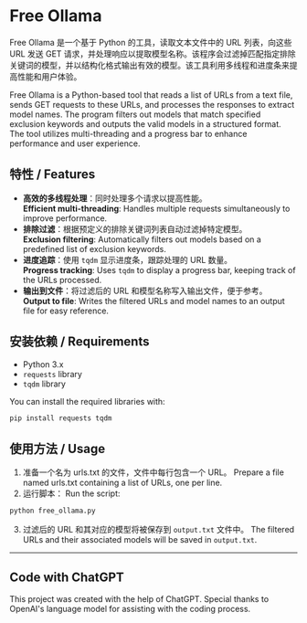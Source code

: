# Free Ollama

Free Ollama 是一个基于 Python 的工具，读取文本文件中的 URL 列表，向这些 URL 发送 GET 请求，并处理响应以提取模型名称。该程序会过滤掉匹配指定排除关键词的模型，并以结构化格式输出有效的模型。该工具利用多线程和进度条来提高性能和用户体验。

Free Ollama is a Python-based tool that reads a list of URLs from a text file, sends GET requests to these URLs, and processes the responses to extract model names. The program filters out models that match specified exclusion keywords and outputs the valid models in a structured format. The tool utilizes multi-threading and a progress bar to enhance performance and user experience.

## 特性 / Features

- **高效的多线程处理**：同时处理多个请求以提高性能。  
  **Efficient multi-threading**: Handles multiple requests simultaneously to improve performance.
- **排除过滤**：根据预定义的排除关键词列表自动过滤掉特定模型。  
  **Exclusion filtering**: Automatically filters out models based on a predefined list of exclusion keywords.
- **进度追踪**：使用 `tqdm` 显示进度条，跟踪处理的 URL 数量。  
  **Progress tracking**: Uses `tqdm` to display a progress bar, keeping track of the URLs processed.
- **输出到文件**：将过滤后的 URL 和模型名称写入输出文件，便于参考。  
  **Output to file**: Writes the filtered URLs and model names to an output file for easy reference.

## 安装依赖 / Requirements

- Python 3.x  
- `requests` library  
- `tqdm` library

You can install the required libraries with:

```bash
pip install requests tqdm
```
## 使用方法 / Usage
 1. 准备一个名为 urls.txt 的文件，文件中每行包含一个 URL。
Prepare a file named urls.txt containing a list of URLs, one per line.
 2. 运行脚本：
Run the script:
```bash
python free_ollama.py
```
 3. 过滤后的 URL 和其对应的模型将被保存到 `output.txt` 文件中。
The filtered URLs and their associated models will be saved in `output.txt`.


-----
## Code with ChatGPT
This project was created with the help of ChatGPT. Special thanks to OpenAI's language model for assisting with the coding process.
